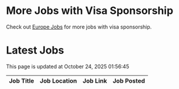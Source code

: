 # More Jobs with Visa Sponsorship

Check out [Europe Jobs](https://github.com/sureshparimi/europejobs#latest-jobs) for more jobs with visa sponsorship.

# Latest Jobs

This page is updated at October 24, 2025 01:56:45

| Job Title | Job Location | Job Link | Job Posted |
| --- | --- | --- | --- |
